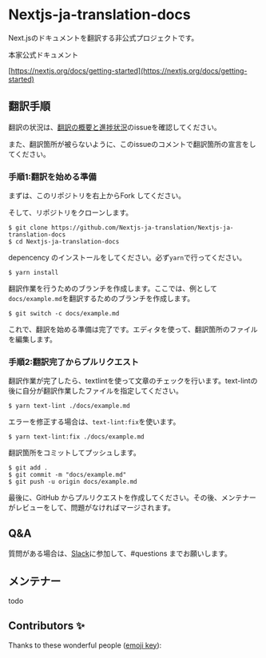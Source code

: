 # Nextjs-ja-translation-docs

Next.jsのドキュメントを翻訳する非公式プロジェクトです。

本家公式ドキュメント

[https://nextjs.org/docs/getting-started](https://nextjs.org/docs/getting-started)

## 翻訳手順

翻訳の状況は、[翻訳の概要と進捗状況](https://github.com/Nextjs-ja-translation/Nextjs-ja-translation-docs/issues/3)のissueを確認してください。

また、翻訳箇所が被らないように、このissueのコメントで翻訳箇所の宣言をしてください。

### 手順1:翻訳を始める準備

まずは、このリポジトリを右上からFork してください。

そして、リポジトリをクローンします。

```
$ git clone https://github.com/Nextjs-ja-translation/Nextjs-ja-translation-docs
$ cd Nextjs-ja-translation-docs
```

depencency のインストールをしてください。必ず`yarn`で行ってください。

```
$ yarn install
```

翻訳作業を行うためのブランチを作成します。ここでは、例として`docs/example.md`を翻訳するためのブランチを作成します。

```
$ git switch -c docs/example.md
```

これで、翻訳を始める準備は完了です。エディタを使って、翻訳箇所のファイルを編集します。

### 手順2:翻訳完了からプルリクエスト

翻訳作業が完了したら、textlintを使って文章のチェックを行います。text-lintの後に自分が翻訳作業したファイルを指定してください。

```
$ yarn text-lint ./docs/example.md
```

エラーを修正する場合は、`text-lint:fix`を使います。

```
$ yarn text-lint:fix ./docs/example.md
```

翻訳箇所をコミットしてプッシュします。
```
$ git add .
$ git commit -m "docs/example.md"
$ git push -u origin docs/example.md
```

最後に、GitHub からプルリクエストを作成してください。その後、メンテナーがレビューをして、問題がなければマージされます。

## Q&A

質問がある場合は、[Slack](https://join.slack.com/t/nextjs-ja/shared_invite/zt-f9knbi69-AjTZqNZpYv7knG30jPwHcQ)に参加して、#questions までお願いします。

## メンテナー

todo

## Contributors ✨

Thanks to these wonderful people ([emoji key](https://allcontributors.org/docs/en/emoji-key)):

<!-- ALL-CONTRIBUTORS-LIST:START - Do not remove or modify this section -->
<!-- prettier-ignore-start -->
<!-- markdownlint-disable -->

<!-- markdownlint-enable -->
<!-- prettier-ignore-end -->

<!-- ALL-CONTRIBUTORS-LIST:END -->

